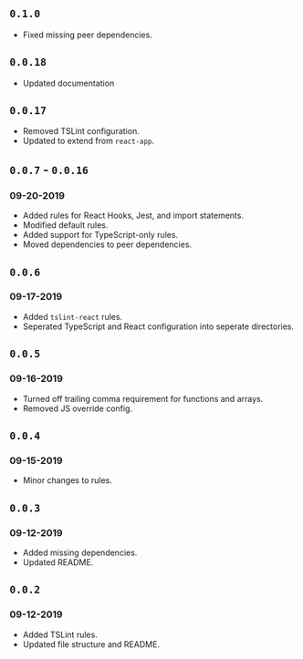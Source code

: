 ## `0.1.0`

- Fixed missing peer dependencies.

## `0.0.18`

- Updated documentation

## `0.0.17`

- Removed TSLint configuration.
- Updated to extend from `react-app`.

## `0.0.7` - `0.0.16`

### 09-20-2019

- Added rules for React Hooks, Jest, and import statements.
- Modified default rules.
- Added support for TypeScript-only rules.
- Moved dependencies to peer dependencies.

## `0.0.6`

### 09-17-2019

- Added `tslint-react` rules.
- Seperated TypeScript and React configuration into seperate directories.

## `0.0.5`

### 09-16-2019

- Turned off trailing comma requirement for functions and arrays.
- Removed JS override config.

## `0.0.4`

### 09-15-2019

- Minor changes to rules.

## `0.0.3`

### 09-12-2019

- Added missing dependencies.
- Updated README.

## `0.0.2`

### 09-12-2019

- Added TSLint rules.
- Updated file structure and README.
